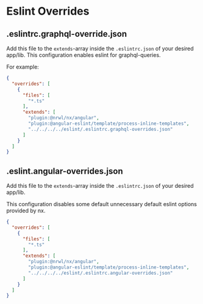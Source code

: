 # Eslint Overrides

## .eslintrc.graphql-override.json

Add this file to the `extends`-array inside the `.eslintrc.json` of your desired app/lib.
This configuration enables eslint for graphql-queries.

For example:

```json
{
  "overrides": [
    {
      "files": [
        "*.ts"
      ],
      "extends": [
        "plugin:@nrwl/nx/angular",
        "plugin:@angular-eslint/template/process-inline-templates",
        "../../../../eslint/.eslintrc.graphql-overrides.json"
      ]
    }
  ]
}
```

## .eslint.angular-overrides.json

Add this file to the `extends`-array inside the `.eslintrc.json` of your desired app/lib.

This configuration disables some default unnecessary default eslint options provided by nx.

```json
{
  "overrides": [
    {
      "files": [
        "*.ts"
      ],
      "extends": [
        "plugin:@nrwl/nx/angular",
        "plugin:@angular-eslint/template/process-inline-templates",
        "../../../../eslint/.eslintrc.angular-overrides.json"
      ]
    }
  ]
}
```
